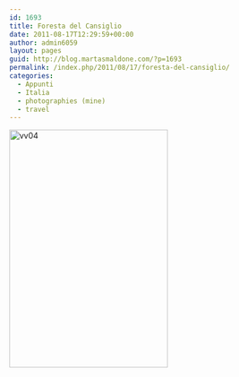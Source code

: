 ```yaml
---
id: 1693
title: Foresta del Cansiglio
date: 2011-08-17T12:29:59+00:00
author: admin6059
layout: pages
guid: http://blog.martasmaldone.com/?p=1693
permalink: /index.php/2011/08/17/foresta-del-cansiglio/
categories:
  - Appunti
  - Italia
  - photographies (mine)
  - travel
---
```

<img class="aligncenter size-full wp-image-3526" src="http://blog.martasmaldone.eu/wp-content/uploads/2011/08/vv04.jpg" alt="vv04" width="283" height="425" srcset="http://blog.martasmaldone.eu/wp-content/uploads/2011/08/vv04.jpg 283w, http://blog.martasmaldone.eu/wp-content/uploads/2011/08/vv04-200x300.jpg 200w" sizes="(max-width: 283px) 100vw, 283px" />